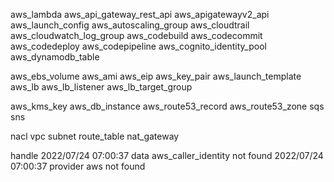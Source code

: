 aws_lambda
aws_api_gateway_rest_api
aws_apigatewayv2_api
aws_launch_config
aws_autoscaling_group
aws_cloudtrail
aws_cloudwatch_log_group
aws_codebuild
aws_codecommit
aws_codedeploy
aws_codepipeline
aws_cognito_identity_pool
aws_dynamodb_table

aws_ebs_volume
aws_ami
aws_eip
aws_key_pair
aws_launch_template
aws_lb
aws_lb_listener
aws_lb_target_group

aws_kms_key
aws_db_instance
aws_route53_record
aws_route53_zone
sqs
sns

nacl
vpc
subnet
route_table
nat_gateway

handle 
2022/07/24 07:00:37 data aws_caller_identity not found
2022/07/24 07:00:37 provider aws not found

